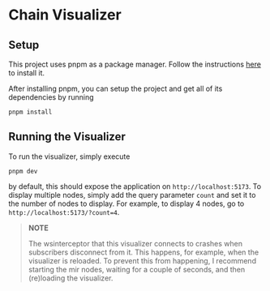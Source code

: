 # Chain Visualizer

## Setup

This project uses pnpm as a package manager. Follow the instructions [here](https://pnpm.io/) to install it.

After installing pnpm, you can setup the project and get all of its dependencies by running

```
pnpm install
```

## Running the Visualizer

To run the visualizer, simply execute

```
pnpm dev
```

by default, this should expose the application on `http://localhost:5173`.
To display multiple nodes, simply add the query parameter `count` and set it to the number of nodes to display.
For example, to display 4 nodes, go to `http://localhost:5173/?count=4`.

> **NOTE**
>
> The wsinterceptor that this visualizer connects to crashes when subscribers disconnect from it.
> This happens, for example, when the visualizer is reloaded.
> To prevent this from happening, I recommend starting the mir nodes, waiting for a couple of seconds, and then (re)loading the visualizer.
